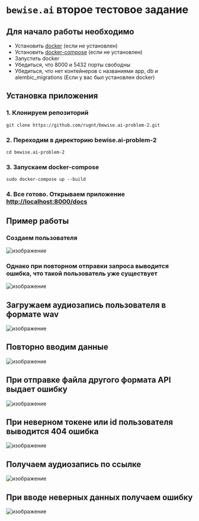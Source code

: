 # `bewise.ai` второе тестовое задание

## Для начало работы необходимо

- Установить <a href="https://docs.docker.com/engine/install/" target="_blank">docker</a> (если не установлен)
- Установить <a href="https://docs.docker.com/compose/install/" target="_blank">docker-compose</a> (если не установлен)
- Запустить docker
- Убедиться, что 8000 и 5432 порты свободны
- Убедиться, что нет контейнеров с названиями app, db и alembic_migrations (Если у вас был установлен docker)

## Установка приложения

### 1. Клонируем репозиторий

    git clone https://github.com/rugnt/bewise.ai-problem-2.git

### 2. Переходим в директорию bewise.ai-problem-2

    cd bewise.ai-problem-2

### 3. Запускаем docker-compose

    sudo docker-compose up --build

### 4. Все готово. Открываем приложение <a href="http://localhost:8000/docs" target="_blank"> http://localhost:8000/docs </a>


## Пример работы


### Создаем пользователя

![изображение](https://github.com/rugnt/bewise.ai-problem-2/assets/93862774/981afef4-faf5-48c2-a1a1-2ae5ee6608d7)

### Однако при повторном отправки запроса выводится ошибка, что такой пользователь уже существует

![изображение](https://github.com/rugnt/bewise.ai-problem-2/assets/93862774/bb36e987-226e-4b60-8ebe-1bf185f5cfaf)

## Загружаем аудиозапись пользователя в формате wav

![изображение](https://github.com/rugnt/bewise.ai-problem-2/assets/93862774/851dc823-c699-4bfe-8301-6a31bc434a6c)

## Повторно вводим данные

![изображение](https://github.com/rugnt/bewise.ai-problem-2/assets/93862774/32273d2e-39d7-4442-8aef-3316fee0464b)

## При отправке файла другого формата API выдает ошибку

![изображение](https://github.com/rugnt/bewise.ai-problem-2/assets/93862774/34646015-81a8-4798-8d6d-277e8497c05a)

## При неверном токене или id пользователя выводится 404 ошибка

![изображение](https://github.com/rugnt/bewise.ai-problem-2/assets/93862774/57b6ee4a-4ba8-4859-9952-687e58f1e8d2)

## Получаем аудиозапись по ссылке

![изображение](https://github.com/rugnt/bewise.ai-problem-2/assets/93862774/43d99884-13e7-42fa-80a4-a25886f1024e)

## При вводе неверных данных получаем ошибку

![изображение](https://github.com/rugnt/bewise.ai-problem-2/assets/93862774/8b2a2914-5d45-4fa7-9d53-d6eeeaa7262e)
